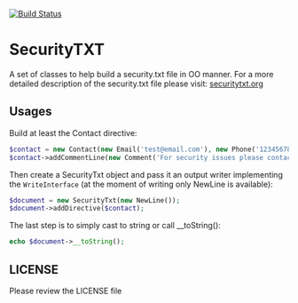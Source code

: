 [![Build Status](https://travis-ci.org/koderhut/securitytxt.svg?branch=master)](https://travis-ci.org/koderhut/securitytxt)

# SecurityTXT
A set of classes to help build a security.txt file in OO manner.
For a more detailed description of the security.txt file please visit: [securitytxt.org](http://securitytxt.org)

## Usages
Build at least the Contact directive:
```php
$contact = new Contact(new Email('test@email.com'), new Phone('1234567890'));
$contact->addCommentLine(new Comment('For security issues please contact us using one of the methods below'));
```

Then create a SecurityTxt object and pass it an output writer implementing the `WriteInterface` (at the moment of writing only NewLine is available):
```php
$document = new SecurityTxt(new NewLine());
$document->addDirective($contact);
```

The last step is to simply cast to string or call __toString():
```php
echo $document->__toString();
```

## LICENSE
Please review the LICENSE file